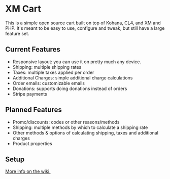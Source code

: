 # XM Cart

This is a simple open source cart built on top of [Kohana](http://kohanaframework.org/), [CL4](https://github.com/claerosystems/cl4), and [XM](https://github.com/xmmedia/kohana_module) and PHP. It's meant to be easy to use, configure and tweak, but still have a large feature set.

## Current Features

* Responsive layout: you can use it on pretty much any device.
* Shipping: multiple shipping rates
* Taxes: multiple taxes applied per order
* Additional Charges: simple additional charge calculations
* Order emails: customizable emails
* Donations: supports doing donations instead of orders
* Stripe payments

## Planned Features

* Promo/discounts: codes or other reasons/methods
* Shipping: multiple methods by which to calculate a shipping rate
* Other methods & options of calculating shipping, taxes and additional charges
* Product properties

## Setup

[More info on the wiki.](https://github.com/xmmedia/xm_cart/wiki/XM-Cart-Wiki)